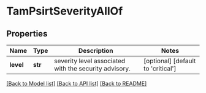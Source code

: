# TamPsirtSeverityAllOf

## Properties
Name | Type | Description | Notes
------------ | ------------- | ------------- | -------------
**level** | **str** | severity level associated with the security advisory.    | [optional] [default to 'critical']

[[Back to Model list]](../README.md#documentation-for-models) [[Back to API list]](../README.md#documentation-for-api-endpoints) [[Back to README]](../README.md)


